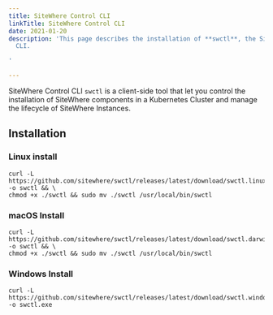 ```yaml
---
title: SiteWhere Control CLI
linkTitle: SiteWhere Control CLI
date: 2021-01-20
description: 'This page describes the installation of **swctl**, the SiteWhere Control
  CLI.

'

---
```

SiteWhere Control CLI `swctl` is a client-side tool that let you control the installation of SiteWhere components in a Kubernetes Cluster and manage the lifecycle of SiteWhere Instances.

## Installation

### Linux install

    curl -L https://github.com/sitewhere/swctl/releases/latest/download/swctl.linux.amd64 -o swctl && \ 
    chmod +x ./swctl && sudo mv ./swctl /usr/local/bin/swctl

### macOS Install

    curl -L https://github.com/sitewhere/swctl/releases/latest/download/swctl.darwin.amd64 -o swctl && \
    chmod +x ./swctl && sudo mv ./swctl /usr/local/bin/swctl

### Windows Install

    curl -L https://github.com/sitewhere/swctl/releases/latest/download/swctl.windows.amd64.exe -o swctl.exe